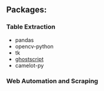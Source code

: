 
## Packages:

### Table Extraction

- pandas
- opencv-python
- tk
- [ghostscript](https://www.ghostscript.com/releases/gsdnld.html)
- camelot-py

### Web Automation and Scraping
